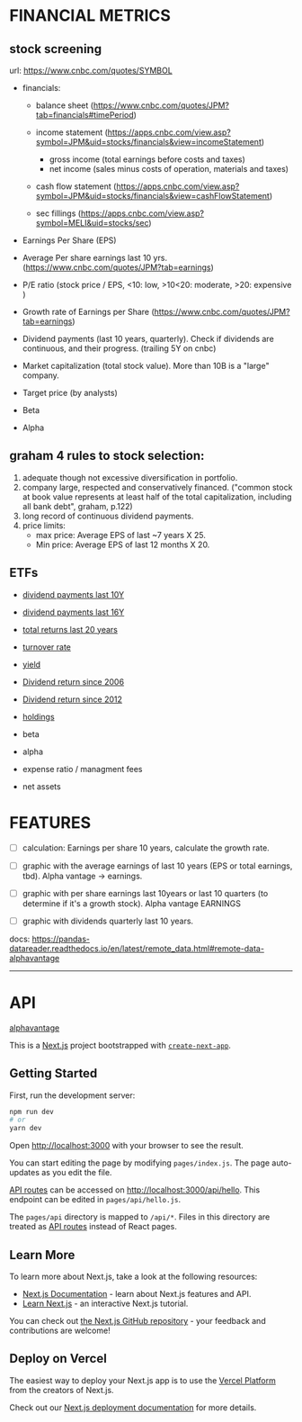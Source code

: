 # FINANCIAL METRICS 

## stock screening

url: https://www.cnbc.com/quotes/SYMBOL

- financials:
    - balance sheet (https://www.cnbc.com/quotes/JPM?tab=financials#timePeriod)
    - income statement (https://apps.cnbc.com/view.asp?symbol=JPM&uid=stocks/financials&view=incomeStatement)
        - gross income (total earnings before costs and taxes)
        - net income (sales minus costs of operation, materials and taxes)
    - cash flow statement (https://apps.cnbc.com/view.asp?symbol=JPM&uid=stocks/financials&view=cashFlowStatement)

    - sec fillings (https://apps.cnbc.com/view.asp?symbol=MELI&uid=stocks/sec)

- Earnings Per Share (EPS)
- Average Per share earnings last 10 yrs. (https://www.cnbc.com/quotes/JPM?tab=earnings)
- P/E ratio (stock price / EPS, <10: low, >10<20: moderate, >20: expensive )

- Growth rate of Earnings per Share (https://www.cnbc.com/quotes/JPM?tab=earnings)

- Dividend payments (last 10 years, quarterly). Check if dividends are continuous, and their progress. (trailing 5Y on cnbc)

- Market capitalization (total stock value). More than 10B is a "large" company. 

- Target price (by analysts)

- Beta

- Alpha

## graham 4 rules to stock selection:
1. adequate though not excessive diversification in portfolio. 
2. company large, respected and conservatively financed. ("common stock at book value represents at least half of the total capitalization, including all bank debt", graham, p.122)
3. long record of continuous dividend payments. 
4. price limits:
    - max price: Average EPS of last ~7 years X 25. 
    - Min price: Average EPS of last 12 months X 20. 


## ETFs

- [dividend payments last 10Y](https://www.barrons.com/market-data/funds/VIG)

- [dividend payments last 16Y](https://finance.yahoo.com/quote/VIG/history?period1=1146528000&period2=1642723200&interval=capitalGain%7Cdiv%7Csplit&filter=div&frequency=1mo&includeAdjustedClose=true)

- [total returns last 20 years](https://finance.yahoo.com/quote/VIG/performance?p=VIG) 

- [turnover rate](https://finance.yahoo.com/quote/ESGV/profile?p=VIG)

- [yield](https://finance.yahoo.com/quote/VIG?p=VIG&.tsrc=fin-srch)

- [Dividend return since 2006](https://finance.yahoo.com/quote/VIG/history?period1=1146528000&period2=1645056000&interval=capitalGain%7Cdiv%7Csplit&filter=div&frequency=1mo&includeAdjustedClose=true)

- [Dividend return since 2012](https://www.marketwatch.com/investing/fund/vig?mod=over_search)

- [holdings]('https://www.marketwatch.com/investing/fund/vig?mod=over_search')

- beta

- alpha

- expense ratio / managment fees

- net assets



# FEATURES
- [ ] calculation: Earnings per share 10 years, calculate the growth rate. 
- [ ] graphic with the average earnings of last 10 years (EPS or total earnings, tbd). Alpha vantage -> earnings. 
- [ ] graphic with per share earnings last 10years or last 10 quarters (to determine if it's a growth stock). Alpha vantage EARNINGS 
- [ ] graphic with dividends quarterly last 10 years.




docs: https://pandas-datareader.readthedocs.io/en/latest/remote_data.html#remote-data-alphavantage



------------------

# API

[alphavantage](https://www.alphavantage.co)


This is a [Next.js](https://nextjs.org/) project bootstrapped with [`create-next-app`](https://github.com/vercel/next.js/tree/canary/packages/create-next-app).

## Getting Started

First, run the development server:

```bash
npm run dev
# or
yarn dev
```

Open [http://localhost:3000](http://localhost:3000) with your browser to see the result.

You can start editing the page by modifying `pages/index.js`. The page auto-updates as you edit the file.

[API routes](https://nextjs.org/docs/api-routes/introduction) can be accessed on [http://localhost:3000/api/hello](http://localhost:3000/api/hello). This endpoint can be edited in `pages/api/hello.js`.

The `pages/api` directory is mapped to `/api/*`. Files in this directory are treated as [API routes](https://nextjs.org/docs/api-routes/introduction) instead of React pages.

## Learn More

To learn more about Next.js, take a look at the following resources:

- [Next.js Documentation](https://nextjs.org/docs) - learn about Next.js features and API.
- [Learn Next.js](https://nextjs.org/learn) - an interactive Next.js tutorial.

You can check out [the Next.js GitHub repository](https://github.com/vercel/next.js/) - your feedback and contributions are welcome!

## Deploy on Vercel

The easiest way to deploy your Next.js app is to use the [Vercel Platform](https://vercel.com/new?utm_medium=default-template&filter=next.js&utm_source=create-next-app&utm_campaign=create-next-app-readme) from the creators of Next.js.

Check out our [Next.js deployment documentation](https://nextjs.org/docs/deployment) for more details.
